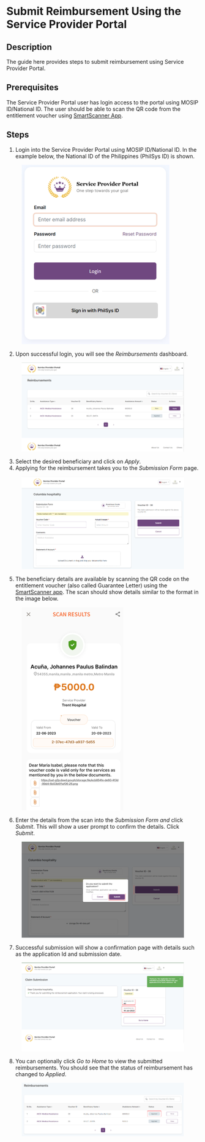 # Submit Reimbursement Using the Service Provider Portal

## Description

The guide here provides steps to submit reimbursement using Service Provider Portal.

## Prerequisites

The Service Provider Portal user has login access to the portal using MOSIP ID/National ID. The user should be able to scan the QR code from the entitlement voucher using [SmartScanner App](broken-reference).

## Steps

1. Login into the Service Provider Portal using MOSIP ID/National ID. In the example below, the National ID of the Philippines (PhilSys ID) is shown.

<figure><img src="../../../../.gitbook/assets/service-provider-portal-login.png" alt=""><figcaption></figcaption></figure>

2. Upon successful login, you will see the _Reimbursements_ dashboard.

<figure><img src="../../../../.gitbook/assets/reimbursements.png" alt=""><figcaption></figcaption></figure>

3. Select the desired beneficiary and click on _Apply_.
4. Applying for the reimbursement takes you to the _Submission Form_ page.

<figure><img src="../../../../.gitbook/assets/reimbursemnt-form.png" alt=""><figcaption></figcaption></figure>

5. The beneficiary details are available by scanning the QR code on the entitlement voucher (also called Guarantee Letter) using the [SmartScanner app](broken-reference). The scan should show details similar to the format in the image below.

<figure><img src="../../../../.gitbook/assets/entitlement-voucher-qr-scan (1).png" alt=""><figcaption></figcaption></figure>

6. Enter the details from the scan into the _Submission Form and_ click _Submit_. This will show a user prompt to confirm the details. Click _Submit_.

<figure><img src="../../../../.gitbook/assets/submit-reimbursement.png" alt=""><figcaption></figcaption></figure>

7. Successful submission will show a confirmation page with details such as the application Id and submission date.

<figure><img src="../../../../.gitbook/assets/reimbursement-confirmation (1).png" alt=""><figcaption></figcaption></figure>

8. You can optionally click _Go to Home_ to view the submitted reimbursements. You should see that the status of reimbursement has changed to _Applied_.

<figure><img src="../../../../.gitbook/assets/reimbursemnt-status.png" alt=""><figcaption></figcaption></figure>
